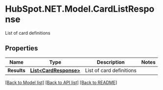 # HubSpot.NET.Model.CardListResponse
List of card definitions

## Properties

Name | Type | Description | Notes
------------ | ------------- | ------------- | -------------
**Results** | [**List&lt;CardResponse&gt;**](CardResponse.md) | List of card definitions | 

[[Back to Model list]](../README.md#documentation-for-models) [[Back to API list]](../README.md#documentation-for-api-endpoints) [[Back to README]](../README.md)


